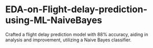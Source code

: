 # EDA-on-Flight-delay-prediction-using-ML-NaiveBayes

Crafted a flight delay prediction model with 88% accuracy, aiding in analysis and improvement, utilizing a Naive Bayes classifier. 
